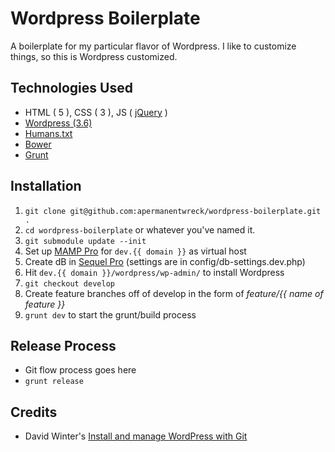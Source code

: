 # Wordpress Boilerplate

A boilerplate for my particular flavor of Wordpress.  I like to customize things, so this is Wordpress customized.

## Technologies Used
- HTML ( 5 ), CSS ( 3 ), JS ( [jQuery](http://jquery.com/download/) )
- [Wordpress (3.6)](http://wordpress.org/latest.zip)
- [Humans.txt](http://humanstxt.org/)
- [Bower](http://bower.io/)
- [Grunt](http://gruntjs.com/)

## Installation

1. `git clone git@github.com:apermanentwreck/wordpress-boilerplate.git .`
2. `cd wordpress-boilerplate` or whatever you've named it.
3. `git submodule update --init`
4. Set up [MAMP Pro](http://www.mamp.info/en/downloads/index.html) for `dev.{{ domain }}` as virtual host
5. Create dB in [Sequel Pro](https://code.google.com/p/sequel-pro/downloads/list) (settings are in config/db-settings.dev.php)
6. Hit `dev.{{ domain }}/wordpress/wp-admin/` to install Wordpress
7. `git checkout develop`
8. Create feature branches off of develop in the form of _feature/{{ name of feature }}_
9. `grunt dev` to start the grunt/build process

## Release Process

- Git flow process goes here
- `grunt release`

## Credits
- David Winter's [Install and manage WordPress with Git](http://davidwinter.me/articles/2012/04/09/install-and-manage-wordpress-with-git/)
